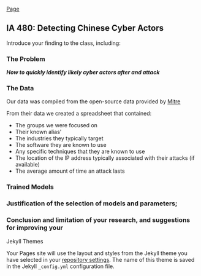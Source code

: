 [Page](https://ahlove3.github.io/480/)

## IA 480: Detecting Chinese Cyber Actors

Introduce your finding to the class, including:

### The Problem

**_How to quickly identify likely cyber actors after and attack_**


### The Data



Our data was compiled from the open-source data provided by [Mitre](https://attack.mitre.org/groups/)

From their data we created a spreadsheet that contained:
- The groups we were focused on
- Their known alias'
- The industries they typically target
- The software they are known to use
- Any specific techniques that they are known to use
- The location of the IP address typically associated with their attacks (if available)
- The average amount of time an attack lasts

### Trained Models

### Justification of the selection of models and parameters;

### Conclusion and limitation of your research, and suggestions for improving your


Jekyll Themes

Your Pages site will use the layout and styles from the Jekyll theme you have selected in your [repository settings](https://github.com/ahlove3/480/settings). The name of this theme is saved in the Jekyll `_config.yml` configuration file.

